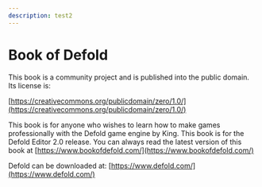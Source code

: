 ```yaml
---
description: test2
---
```


# Book of Defold

This book is a community project and is published into the public domain. Its license is:

[https://creativecommons.org/publicdomain/zero/1.0/](https://creativecommons.org/publicdomain/zero/1.0/)

This book is for anyone who wishes to learn how to make games professionally with the Defold game engine by King. This book is for the Defold Editor 2.0 release. You can always read the latest version of this book at [https://www.bookofdefold.com/](https://www.bookofdefold.com/)

Defold can be downloaded at: [https://www.defold.com/](https://www.defold.com/)

